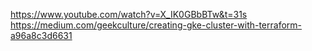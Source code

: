 https://www.youtube.com/watch?v=X_IK0GBbBTw&t=31s
https://medium.com/geekculture/creating-gke-cluster-with-terraform-a96a8c3d6631
